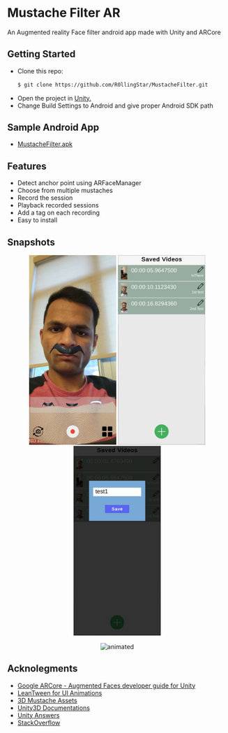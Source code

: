 # Mustache Filter AR
An Augmented reality Face filter android app made with Unity and ARCore

## Getting Started
- Clone this repo:
    ```sh
    $ git clone https://github.com/R0llingStar/MustacheFilter.git
    ```
 - Open the project in [Unity.](https://unity.com/)
 - Change Build Settings to Android and give proper Android SDK path

## Sample Android App 
  - [MustacheFilter.apk](MustacheFilter.apk)

## Features
  - Detect anchor point using ARFaceManager
  - Choose from multiple mustaches
  - Record the session
  - Playback recorded sessions
  - Add a tag on each recording
  - Easy to install

## Snapshots

<p align="center">
<img src="Snapshots/Snap_1.jpeg" width="200">
<img src="Snapshots/Snap_2.jpeg" width="200">
<img src="Snapshots/Snap_3.jpeg" width="200">
</p>


<p align="center">
<img src="Snapshots/Snap_Video.gif" alt="animated" width="300">
</p>


## Acknolegments
  - [Google ARCore - Augmented Faces developer guide for Unity](https://developers.google.com/ar/develop/unity/augmented-faces/developer-guide)
  - [LeanTween for UI Animations](https://dentedpixel.com/LeanTweenDocumentation/classes/LeanTween.html)
  - [3D Mustache Assets](https://creazilla.com/nodes/1539587-set-of-mustache-3d-model)
  - [Unity3D Documentations](https://docs.unity3d.com/Manual/index.html)
  - [Unity Answers](https://answers.unity.com/index.html)
  - [StackOverflow](https://stackoverflow.com)
    
   
